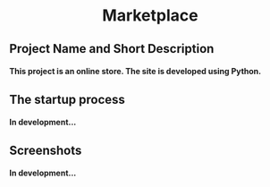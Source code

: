 <h1 align="center">Marketplace</h1>

## Project Name and Short Description

#### This project is an online store. The site is developed using Python.


## The startup process

#### In development...


## Screenshots

#### In development...
